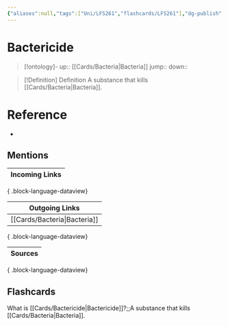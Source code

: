 ```yaml
---
{"aliases":null,"tags":["Uni/LFS261","flashcards/LFS261"],"dg-publish":true,"permalink":"/cards/bactericide/","dgPassFrontmatter":true}
---
```


# Bactericide

> [!ontology]-
> up:: [[Cards/Bacteria\|Bacteria]]
> jump:: 
> down:: 

> [!Definition] Definition
> A substance that kills [[Cards/Bacteria\|Bacteria]].

# Reference
- 

## Mentions
| Incoming Links |
| -------------- |

{ .block-language-dataview}

| Outgoing Links                  |
| ------------------------------- |
| [[Cards/Bacteria\|Bacteria]] |

{ .block-language-dataview}

| Sources |
| ------- |

{ .block-language-dataview}

## Flashcards 

What is [[Cards/Bactericide\|Bactericide]]?;;A substance that kills [[Cards/Bacteria\|Bacteria]].